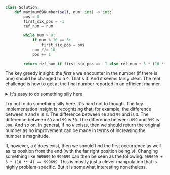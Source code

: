 ```python
class Solution:
    def maximum69Number(self, num: int) -> int:
        pos = 0
        first_six_pos = -1
        ref_num = num
        
        while num > 0:
            if num % 10 == 6:
                first_six_pos = pos
            num //= 10
            pos += 1
            
        return ref_num if first_six_pos == -1 else ref_num + 3 * (10 ** first_six_pos)
```

The key greedy insight: the *first* `6` we encounter in the number (if there is one) should be changed to a `9`. That's it. And it seems fairly clear. The real challenge is how to get at the final number reported in an efficient manner.

<details>
<summary> It's easy to do something silly here</summary>

```python
class Solution:
    def maximum69Number(self, num: int) -> int:
        def get_digits(number):
            digits = []
            while number > 0:
                rem = number % 10
                digits.append(rem)
                number //= 10
            return digits
        
        digits = get_digits(num)
        ans = 9
        NINE_FOUND = True if digits[-1] == 6 else False
        for i in range(len(digits) - 2, -1, -1):
            digit = digits[i]
            if digit == 6:
                if not NINE_FOUND:
                    ans = ans * 10 + 9
                    NINE_FOUND = True
                else:
                    ans = ans * 10 + 6
            else:
                ans = ans * 10 + 9
                
        return ans
```

</details>

Try not to do something silly here. It's hard not to though. The key implementation insight is recognizing that, for example, the difference between `9` and `6` is `3`. The difference between `96` and `99` and is `3`. The difference between `69` and `99` is `30`. The difference between `699` and `999` is `300`. And so on. In general, if no `6` exists, then we should return the original number as no improvement can be made in terms of increasing the number's magnitude.

If, however, a `6` does exist, then we should find the first occurrence as well as its position from the end (with the far right position being `0`). Changing something like `969699` to `999699` can then be seen as the following: `969699 + 3 * (10 ** 4) == 999699`. This is mostly just a clever manipulation that is highly problem-specific. But it is somewhat interesting nonetheless.